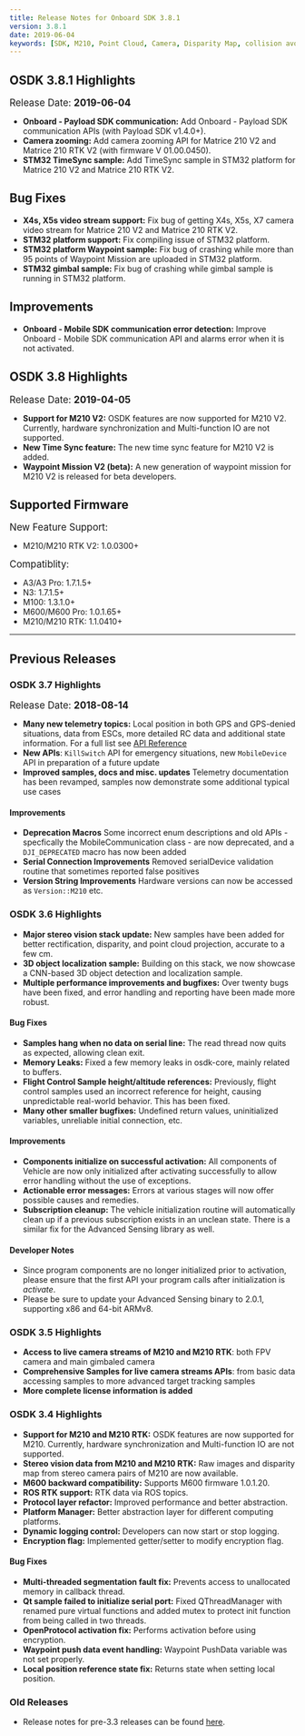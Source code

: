 ```yaml
---
title: Release Notes for Onboard SDK 3.8.1
version: 3.8.1
date: 2019-06-04
keywords: [SDK, M210, Point Cloud, Camera, Disparity Map, collision avoidance, GPS-denied]
---
```


## OSDK 3.8.1 Highlights

<span style="font-size:larger;">Release Date: <strong>2019-06-04</strong></span>

- **Onboard - Payload SDK communication:** Add Onboard - Payload SDK communication APIs (with Payload SDK v1.4.0+).
- **Camera zooming:** Add camera zooming API for Matrice 210 V2 and Matrice 210 RTK V2 (with firmware V 01.00.0450).
- **STM32 TimeSync sample:** Add TimeSync sample in STM32 platform for Matrice 210 V2 and Matrice 210 RTK V2.

## Bug Fixes

- **X4s, X5s video stream support:** Fix bug of getting X4s, X5s, X7 camera video stream for Matrice 210 V2 and Matrice 210 RTK V2.
- **STM32 platform support:** Fix compiling issue of STM32 platform.
- **STM32 platform Waypoint sample:** Fix bug of crashing while more than 95 points of Waypoint Mission are uploaded in STM32 platform.
- **STM32 gimbal sample:** Fix bug of crashing while gimbal sample is running in STM32 platform.

## Improvements

- **Onboard - Mobile SDK communication error detection:** Improve Onboard - Mobile SDK communication API and alarms error when it is not activated.


## OSDK 3.8 Highlights

<span style="font-size:larger;">Release Date: <strong>2019-04-05</strong></span>

- **Support for M210 V2:** OSDK features are now supported for M210 V2. Currently, hardware synchronization and Multi-function IO are not supported. 
- **New Time Sync feature:** The new time sync feature for M210 V2 is added. 
- **Waypoint Mission V2 (beta):** A new generation of waypoint mission for M210 V2 is released for beta developers.

## Supported Firmware

<span style="font-size:larger;">New Feature Support:</span>

- M210/M210 RTK V2: 1.0.0300+

<span style="font-size:larger;">Compatiblity:</span>

- A3/A3 Pro: 1.7.1.5+
- N3: 1.7.1.5+
- M100: 1.3.1.0+
- M600/M600 Pro: 1.0.1.65+
- M210/M210 RTK: 1.1.0410+

<hr>

## Previous Releases

### OSDK 3.7 Highlights

<span style="font-size:larger;">Release Date: <strong>2018-08-14</strong></span>

- **Many new telemetry topics:** Local position in both GPS and GPS-denied situations, data from ESCs, more detailed RC data and additional state information. For a full list see [API Reference](https://developer.dji.com/onboard-api-reference/group__telem.html)
- **New APIs**: `KillSwitch` API for emergency situations, new `MobileDevice` API in preparation of a future update
- **Improved samples, docs and misc. updates** Telemetry documentation has been revamped, samples now demonstrate some additional typical use cases

#### Improvements

- **Deprecation Macros** Some incorrect enum descriptions and old APIs - specfically the MobileCommunication class - are now deprecated, and a `DJI_DEPRECATED` macro has now been added
- **Serial Connection Improvements** Removed serialDevice validation routine that sometimes reported false positives
- **Version String Improvements** Hardware versions can now be accessed as `Version::M210` etc.


### OSDK 3.6 Highlights

- **Major stereo vision stack update:** New samples have been added for better rectification, disparity, and point cloud projection, accurate to a few cm.
- **3D object localization sample:** Building on this stack, we now showcase a CNN-based 3D object detection and localization sample.
- **Multiple performance improvements and bugfixes:** Over twenty bugs have been fixed, and error handling and reporting have been made more robust.

#### Bug Fixes

- **Samples hang when no data on serial line:** The read thread now quits as expected, allowing clean exit.
- **Memory Leaks:** Fixed a few memory leaks in osdk-core, mainly related to buffers.
- **Flight Control Sample height/altitude references:** Previously, flight control samples used an incorrect reference for height, causing unpredictable real-world behavior. This has been fixed.
- **Many other smaller bugfixes:** Undefined return values, uninitialized variables, unreliable initial connection, etc.

#### Improvements

- **Components initialize on successful activation:** All components of Vehicle are now only initialized after activating successfully to allow error handling without the use of exceptions.
- **Actionable error messages:** Errors at various stages will now offer possible causes and remedies.
- **Subscription cleanup:** The vehicle initialization routine will automatically clean up if a previous subscription exists in an unclean state. There is a similar fix for the Advanced Sensing library as well.

#### Developer Notes
- Since program components are no longer initialized prior to activation, please ensure that the first API your program calls after initialization is *activate*.
- Please be sure to update your Advanced Sensing binary to 2.0.1, supporting x86 and 64-bit ARMv8.

### OSDK 3.5 Highlights

- **Access to live camera streams of M210 and M210 RTK**: both FPV camera and main gimbaled camera
- **Comprehensive Samples for live camera streams APIs**: from basic data accessing samples to more advanced target tracking samples
- **More complete license information is added**

### OSDK 3.4 Highlights

- **Support for M210 and M210 RTK:** 
OSDK features are now supported for M210. Currently, hardware synchronization and Multi-function IO are not supported.
- **Stereo vision data from M210 and M210 RTK:** Raw images and disparity map from stereo camera pairs of M210 are now available.
- **M600 backward compatibility:** Supports M600 firmware 1.0.1.20.
- **ROS RTK support:** RTK data via ROS topics.
- **Protocol layer refactor:** Improved performance and better abstraction.
- **Platform Manager:** Better abstraction layer for different computing platforms.
- **Dynamic logging control:** Developers can now start or stop logging.
- **Encryption flag:** Implemented getter/setter to modify encryption flag.


#### Bug Fixes

- **Multi-threaded segmentation fault fix:** Prevents access to unallocated memory in callback thread.
- **Qt sample failed to initialize serial port:** Fixed QThreadManager with renamed pure virtual functions and added mutex to protect init function from being called in two threads.
- **OpenProtocol activation fix:** Performs activation before using encryption.
- **Waypoint push data event handling:** Waypoint PushData variable was not set properly.
- **Local position reference state fix:** Returns state when setting local position.

### Old Releases

- Release notes for pre-3.3 releases can be found [here](../M100-Docs/old-release-notes.html).
